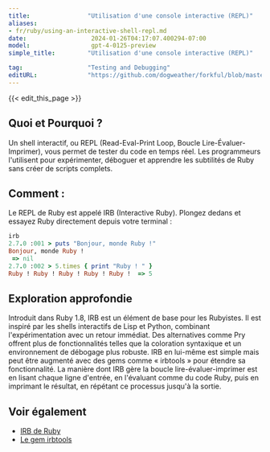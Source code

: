 ```yaml
---
title:                "Utilisation d'une console interactive (REPL)"
aliases:
- fr/ruby/using-an-interactive-shell-repl.md
date:                  2024-01-26T04:17:07.400294-07:00
model:                 gpt-4-0125-preview
simple_title:         "Utilisation d'une console interactive (REPL)"

tag:                  "Testing and Debugging"
editURL:              "https://github.com/dogweather/forkful/blob/master/content/fr/ruby/using-an-interactive-shell-repl.md"
---
```


{{< edit_this_page >}}

## Quoi et Pourquoi ?
Un shell interactif, ou REPL (Read-Eval-Print Loop, Boucle Lire-Évaluer-Imprimer), vous permet de tester du code en temps réel. Les programmeurs l'utilisent pour expérimenter, déboguer et apprendre les subtilités de Ruby sans créer de scripts complets.

## Comment :
Le REPL de Ruby est appelé IRB (Interactive Ruby). Plongez dedans et essayez Ruby directement depuis votre terminal :

```Ruby
irb
2.7.0 :001 > puts "Bonjour, monde Ruby !"
Bonjour, monde Ruby !
 => nil
2.7.0 :002 > 5.times { print "Ruby ! " }
Ruby ! Ruby ! Ruby ! Ruby ! Ruby !  => 5
```

## Exploration approfondie
Introduit dans Ruby 1.8, IRB est un élément de base pour les Rubyistes. Il est inspiré par les shells interactifs de Lisp et Python, combinant l'expérimentation avec un retour immédiat. Des alternatives comme Pry offrent plus de fonctionnalités telles que la coloration syntaxique et un environnement de débogage plus robuste. IRB en lui-même est simple mais peut être augmenté avec des gems comme « irbtools » pour étendre sa fonctionnalité. La manière dont IRB gère la boucle lire-évaluer-imprimer est en lisant chaque ligne d'entrée, en l'évaluant comme du code Ruby, puis en imprimant le résultat, en répétant ce processus jusqu'à la sortie.

## Voir également
- [IRB de Ruby](https://ruby-doc.org/stdlib-2.7.0/libdoc/irb/rdoc/IRB.html)
- [Le gem irbtools](https://github.com/janlelis/irbtools)
